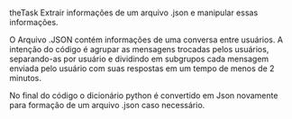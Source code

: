 #
theTask
 Extrair informações de um arquivo .json e manipular essas informações.
 
 O Arquivo .JSON contém informações de uma conversa entre usuários. A intenção do código é agrupar as mensagens trocadas pelos usuários, separando-as por usuário e dividindo em subgrupos cada mensagem enviada pelo usuário com suas respostas em um tempo de menos de 2 minutos.
 
 No final do código o dicionário python é convertido em Json novamente para formação de um arquivo .json caso necessário.

